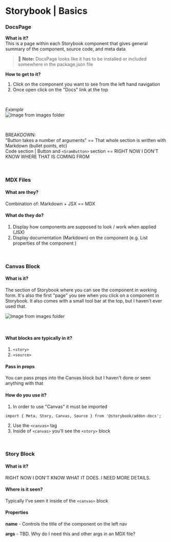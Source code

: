 # Storybook | Basics


### DocsPage

**What is it?**  
 This is a page within each Storybook component that gives general summary of the component, source code, and meta data 

> :memo: **Note:**  DocsPage looks like it has to be installed or included somewhere in the package.json file 


**How to get to it?**
1. Click on the component you want to see from the left hand navigation
1. Once open click on the "Docs" link at the top

 <br> 

*Example*  
![Image from images folder](~@source/images/storybook/storybook-basics/storybook-basics-01.png)

<br>

BREAKDOWN:  
"Button takes a number of arguments" == That whole section is written with Markdown (bullet points, etc)  
Code section | Button and `<SramButton>` section == RIGHT NOW I DON'T KNOW WHERE THAT IS COMING FROM




<br>


### MDX Files

#### What are they?  
Combination of: Markdown + JSX == MDX

#### What do they do? 
1. Display how components are supposed to look / work when applied (JSX)
1. Display documentation (Markdown) on the component (e.g. List properties of the component )

<br>

### Canvas Block

#### What is it?
The section of Storybook where you can see the component in working form. It's also the first "page" you see when you click on a component in Storybook. It also comes with a small tool bar at the top, but I haven't ever used that.
<br>

![Image from images folder](~@source/images/storybook/storybook-basics/storybook-basics_canvas-01.png)

<br>

#### What blocks are typically in it?
1. `<story>`
1. `<source>`

#### Pass in props
You can pass props into the Canvas block but I haven't done or seen anything with that


#### How do you use it?  
1. In order to use "Canvas" it must be imported 
```
import { Meta, Story, Canvas, Source } from '@storybook/addon-docs';
```
2. Use the `<canvas>` tag  
1. Inside of `<canvas>` you'll see the `<story>` block


<br>

### Story Block

#### What is it?
<span class="warning">RIGHT NOW I DON'T KNOW WHAT IT DOES. I NEED MORE DETAILS.</span>

#### Where is it seen?
Typically I've seen it inside of the `<canvas>` block

#### Properties

**name** - Controls the title of the component on the left nav

**args** - <span class="warning">TBD. Why do I need this and other args in an MDX file?</span>